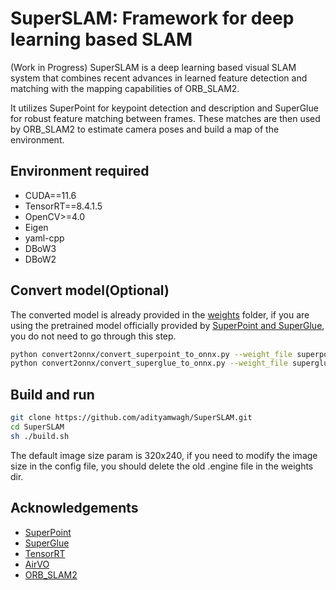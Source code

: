 # SuperSLAM: Framework for deep learning based SLAM

(Work in Progress) SuperSLAM is a deep learning based visual SLAM system that combines recent advances in learned feature detection and matching with the mapping capabilities of ORB_SLAM2. 

It utilizes SuperPoint for keypoint detection and description and SuperGlue for robust feature matching between frames. These matches are then used by ORB_SLAM2 to estimate camera poses and build a map of the environment.

## Environment required
* CUDA==11.6
* TensorRT==8.4.1.5
* OpenCV>=4.0
* Eigen
* yaml-cpp
* DBoW3
* DBoW2

## Convert model(Optional)
The converted model is already provided in the [weights](./weights) folder, if you are using the pretrained model officially provided by [SuperPoint and SuperGlue](https://github.com/magicleap/SuperGluePretrainedNetwork), you do not need to go through this step.
```bash
python convert2onnx/convert_superpoint_to_onnx.py --weight_file superpoint_pth_file_path --output_dir superpoint_onnx_file_dir
python convert2onnx/convert_superglue_to_onnx.py --weight_file superglue_pth_file_path --output_dir superglue_onnx_file_dir
```

## Build and run
```bash
git clone https://github.com/adityamwagh/SuperSLAM.git
cd SuperSLAM
sh ./build.sh
```

The default image size param is 320x240, if you need to modify the image size in the config file, you should delete the old .engine file in the weights dir.

## Acknowledgements
* [SuperPoint](https://github.com/magicleap/SuperPointPretrainedNetwork) 
* [SuperGlue](https://github.com/magicleap/SuperGluePretrainedNetwork) 
* [TensorRT](https://github.com/NVIDIA/TensorRT) 
* [AirVO](https://github.com/xukuanHIT/AirVO)
* [ORB_SLAM2](https://github.com/raulmur/ORB_SLAM2)
